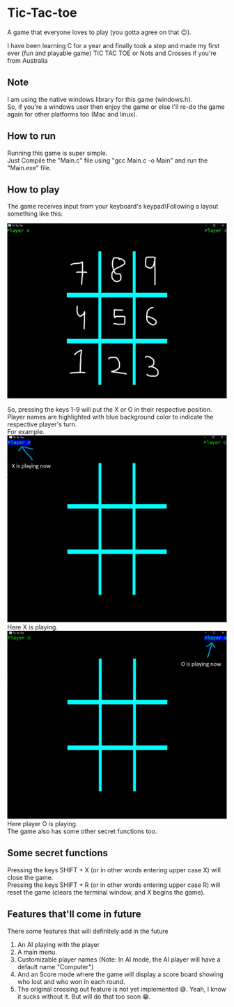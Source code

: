 # Tic-Tac-toe

A game that everyone loves to play (you gotta agree on that 😉).

I have been learning C for a year and finally took a step and made my first ever (fun and playable game) TIC TAC TOE or Nots and Crosses if you're from Australia

## Note

I am using the native windows library for this game (windows.h).\
So, if you're a windows user then enjoy the game or else I'll re-do the game again for other platforms too (Mac and linux).

## How to run

Running this game is super simple.\
Just Compile the "Main.c" file using "gcc Main.c -o Main" and run the "Main.exe" file.

## How to play

The game receives input from your keyboard's keypad\Following a layout something like this:

![Tic tac toe Board layout](images/Layout.jpg)

So, pressing the keys 1-9 will put the X or O in their respective position.\
Player names are highlighted with blue background color to indicate the respective player's turn.\
For example.\
![Image showing player X name highlighted indicating player X is playing](images/X_is_playing.png)\
Here X is playing.\
![Image showing player O name highlighted indicating player O is playing](images/O_is_playing.png)\
Here player O is playing.\
The game also has some other secret functions too.

## Some secret functions

Pressing the keys SHIFT + X (or in other words entering upper case X) will close the game.\
Pressing the keys SHIFT + R (or in other words entering upper case R) will reset the game (clears the terminal window, and X begins the game).

## Features that'll come in future

There some features that will definitely add in the future

1) An AI playing with the player
2) A main menu.
3) Customizable player names (Note: In AI mode, the AI player will have a default name "Computer")
4) And an Score mode where the game will display a score board showing who lost and who won in each round.
5) The original crossing out feature is not yet implemented 😅. Yeah, I know it sucks without it. But will do that too soon 😁.
